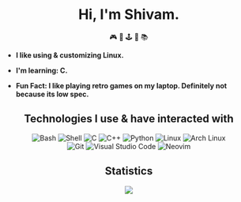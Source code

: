 <div align="center">

# Hi, I'm Shivam. 
🎮  🎨  🕹️  🌱  📚

</div>
  <b>

- I like using & customizing Linux.
- I'm learning: C.
- Fun Fact: I like playing retro games on my laptop. Definitely not because its low spec.

  </b>

<div align="center">

## Technologies I use & have interacted with

![Bash](https://img.shields.io/badge/-Bash-4EAA25?logo=GNU%20Bash&logoColor=white&style=for-the-badge&color=C57A75)
![Shell](https://img.shields.io/badge/-Shell-FFD500?logo=Shell&logoColor=white&style=for-the-badge&color=C6967A)
![C](https://img.shields.io/badge/-AD9692?logo=C&logoColor=white&style=for-the-badge)
![C++](	https://img.shields.io/badge/C%2B%2B-00599C?style=for-the-badge&logo=c%2B%2B&logoColor=white&color=C57A75)
![Python](https://img.shields.io/badge/-Python-3776AB?logo=Python&logoColor=white&style=for-the-badge&color=907788)
![Linux](https://img.shields.io/badge/Linux-FCC624?style=for-the-badge&logo=linux&logoColor=white&color=C6967A)
![Arch Linux](https://img.shields.io/badge/Arch_Linux-1793D1?style=for-the-badge&logo=arch-linux&logoColor=white&color=C57A75)
  <br>
![Git](https://img.shields.io/badge/-Git-F05032?logo=Git&logoColor=white&style=for-the-badge&color=C57A75)
![Visual Studio Code](https://img.shields.io/badge/-Visual%20Studio%20Code-007ACC?logo=Visual%20Studio%20Code&logoColor=white&style=for-the-badge&color=907788)
![Neovim](https://img.shields.io/badge/NeoVim-%2357A143.svg?&style=for-the-badge&logo=neovim&logoColor=white&color=C57A75)
  
</div>

<div align="center">
  <h2>Statistics</h2>
  <img src="https://activity-graph.herokuapp.com/graph?username=samisthefbi&hide_border=true&hide_title=true&bg_color=00000000&color=C57A75&line=BF616A&point=ffffff&area=true"(https://github.com/ashutosh00710/github-readme-activity-graph)>
</div>
